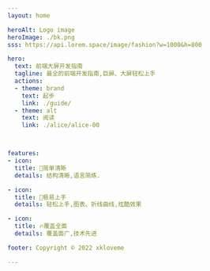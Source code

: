 ```yaml
---
layout: home

heroAlt: Logo image
heroImage: ./bk.png
sss: https://api.lorem.space/image/fashion?w=1000&h=800

hero:
  text: 前端大屏开发指南
  tagline: 最全的前端开发指南,巨屏、大屏轻松上手
  actions:
  - theme: brand
    text: 起步
    link: ./guide/
  - theme: alt
    text: 阅读
    link: ./alice/alice-00



features:
- icon:
  title: 🍳简单清晰
  details: 结构清晰,语言简练.

- icon:
  title: 👋极易上手
  details: 轻松上手,图表、折线曲线,炫酷效果

- icon:
  title: 🔥覆盖全面
  details: 覆盖面广,技术先进

footer: Copyright © 2022 xkloveme

---
```

